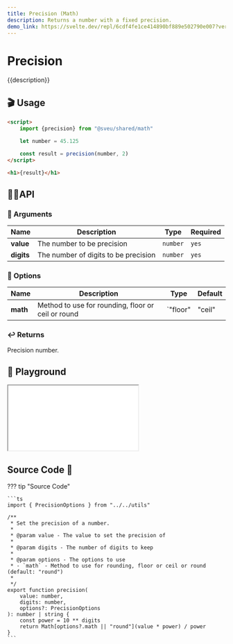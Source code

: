 ```yaml
---
title: Precision (Math)
description: Returns a number with a fixed precision.
demo_link: https://svelte.dev/repl/6cdf4fe1ce414890bf889e502790e007?version=3.55.1
---
```


# Precision

{{description}}

## 🎬 Usage

```html
<script>
    import {precision} from "@sveu/shared/math"

    let number = 45.125

    const result = precision(number, 2)
</script>

<h1>{result}</h1>
```

## 👩‍💻API

### 👻 Arguments

| Name                | Description                                  | Type                  | Required |
| ------------------- | -------------------------------------------- | --------------------- | -------- |
| **value**           | The number to be precision                   | `number`              | `yes`    |
| **digits**          | The number of digits to be precision         | `number`              | `yes`    |

### 🙈 Options

| Name     | Description                                        | Type        | Default                  |
| -------- | -------------------------------------------------- | ----------- | ------------------------ |
| **math** | Method to use for rounding, floor or ceil or round | `"floor" | "ceil" | "round"` | `round` |

### ↩️ Returns

Precision number.

## 🧪 Playground

<iframe class="h-120 w-full" src="{{demo_link}}"></iframe>

## Source Code 👀

??? tip "Source Code"

    ```ts
    import { PrecisionOptions } from "../../utils"

    /**
     * Set the precision of a number.
     *
     * @param value - The value to set the precision of
     *
     * @param digits - The number of digits to keep
     *
     * @param options - The options to use
     * - `math` - Method to use for rounding, floor or ceil or round (default: "round")
     *
     */
    export function precision(
        value: number,
        digits: number,
        options?: PrecisionOptions
    ): number | string {
        const power = 10 ** digits
        return Math[options?.math || "round"](value * power) / power
    }
    ```
